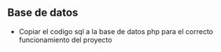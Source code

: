 ## Base de datos  
- Copiar el codigo sql a la base de datos php para el correcto funcionamiento del proyecto
```

